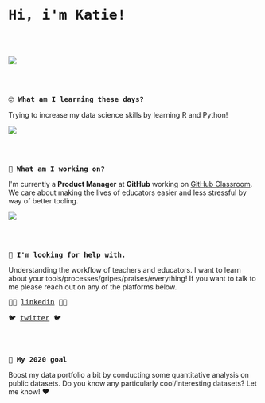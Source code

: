 <samp>
  <h1> Hi, i'm Katie! </h1>
</samp>
<br><br>

![](https://media1.giphy.com/media/ASd0Ukj0y3qMM/giphy.gif?cid=ecf05e4791b528812eb5bc06c8751b2c5f50a38134fe8c91&rid=giphy.gif)

<br><br>

<samp>🤓 **What am I learning these days?** </samp>

Trying to increase my data science skills by learning R and Python! 

![](https://media0.giphy.com/media/rIq6ASPIqo2k0/giphy.gif?cid=ecf05e47787dc577f9517ffe589c7a9fc39d3a6521270257&rid=giphy.gif)

<br><br>

<samp> 🔭 **What am I working on?** </samp>

I'm currently a **Product Manager** at **GitHub** working on [GitHub Classroom](https://classroom.github.com/). We care about making the lives of educators easier and less stressful by way of better tooling. 

![](https://media3.giphy.com/media/SMUU1kqueXlbW/giphy.gif?cid=ecf05e47fe12a88acc2aea9a743a408c5716db292a1b1d2b&rid=giphy.gif)

<br><br>

<samp> 👯 **I'm looking for help with.** </samp>

Understanding the workflow of teachers and educators. I want to learn about your tools/processes/gripes/praises/everything! If you want to talk to me please reach out on any of the platforms below. 

<kbd> 🕴🏻 [linkedin](https://www.linkedin.com/in/katiesipos/) 🕴🏻  </kbd>

<kbd> 🐦 [twitter](https://twitter.com/whatisakatie) 🐦 </kbd>

<br><br>

<samp> 🌟 **My 2020 goal** </samp>

Boost my data portfolio a bit by conducting some quantitative analysis on public datasets. Do you know any particularly cool/interesting datasets? Let me know! :heart: 


